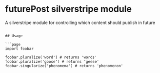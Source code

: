 # futurePost silverstripe module
A silverstripe module for controlling which content should publish in future
```

## Usage

```page
import foobar

foobar.pluralize('word') # returns 'words'
foobar.pluralize('goose') # returns 'geese'
foobar.singularize('phenomena') # returns 'phenomenon'
```
